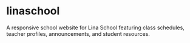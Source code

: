 # linaschool
A responsive school website for Lina School featuring class schedules, teacher profiles, announcements, and student resources.
